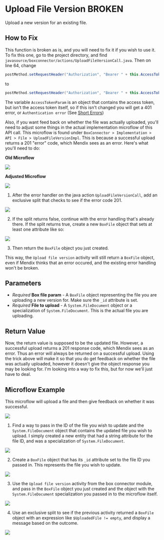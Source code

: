 # Upload File Version **BROKEN**

Upload a new version for an existing file. 

## How to Fix

This function is broken as is, and you will need to fix it if you wish to use it. To fix this one, go to the project directory, and find `javasource/boxconnector/actions/UploadFileVersionCall.java`. Then on line 64, change
```java
postMethod.setRequestHeader("Authorization", "Bearer " + this.AccessTokenParam);
```
to
```java
postMethod.setRequestHeader("Authorization", "Bearer " + this.AccessTokenParam.gettoken());
```
The variable `AccessTokenParam` is an object that contains the access token, but isn't the access token itself, so if this isn't changed you will get a 401 error, or `Authentication error` (See [Short Errors](../../troubleshooting/ShortErrors.md))

Also, if you want feed back on whether the file was actually uploaded, you'll need to adjust some things in the actual implementation microflow of this API call. This microflow is found under `BoxConnector > Implementation > API > File > UploadFileVersionImpl`. This is because a successful upload returns a 201 "error" code, which Mendix sees as an error. Here's what you'll need to do:

**Old Microflow**

![](../../res/file/upload-file-version/old-microflow.png)

**Adjusted Microflow**

![](../../res/file/upload-file-version/new-impl-microflow.png)

1) After the error handler on the java action `UploadFileVersionCall`, add an exclusive split that checks to see if the error code 201.

![](../../res/file/upload-file-version/exclusive-split-201.png)

2) If the split returns false, continue with the error handling that's already there. If the split returns true, create a new `BoxFile` object that sets at least one attribute like so:

![](../../res/file/upload-file-version/new-create-object.png)

3) Then return the `BoxFile` object you just created.

This way, the `Upload file version` activity will still return a `BoxFile` object, even if Mendix thinks that an error occured, and the existing error handling won't be broken.

## Parameters

* _Required_ **Box file param** - A `BoxFile` object representing the file you are uploading a new version for. Make sure the `_id` attribute is set.
* _Required_ **File to upload** - A `System.FileDocument` object or a specialization of `System.FileDocument`. This is the actual file you are uploading.

## Return Value

Now, the return value is supposed to be the updated file. However, a successful upload returns a 201 response code, which Mendix sees as an error. Thus an error will always be returned on a successful upload. Using the trick above will make it so that you do get feedback on whether the file was actually uploaded, however it doesn't give the object response you may be looking for. I'm looking into a way to fix this, but for now we'll just have to deal.

## Microflow Example

This microflow will upload a file and then give feedback on whether it was successful.

![](../../res/file/upload-file-version/microflow.png)

1) Find a way to pass in the ID of the file you wish to update and the `System.FileDocument` object that contains the updated file you wish to upload. I simply created a new entity that had a string attribute for the file ID, and was a specialization of `System.FileDocument`.

![](../../res/file/upload-file-version/01-entity.png)

2) Create a `BoxFile` object that has its `_id` attribute set to the file ID you passed in. This represents the file you wish to update.

![](../../res/file/upload-file-version/02-create-object.png)

3) Use the `Upload file version` activity from the box connector module, and pass in the `BoxFile` object you just created and the object with the `System.FileDocument` specialization you passed in to the microflow itself.

![](../../res/file/upload-file-version/03-upload-file-version.png)

4) Use an exclusive split to see if the previous activity returned a `BoxFile` object with an expression like `$UploadedFile != empty`, and display a message based on the outcome.

![](../../res/file/upload-file-version/04-exclusive-split.png)
